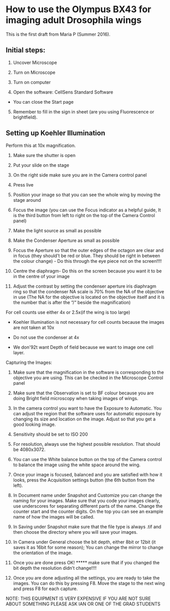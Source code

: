 # How to use the Olympus BX43 for imaging adult Drosophila wings

This is the first draft from Maria P (Summer 2016).

## Initial steps:

1. Uncover Microscope

2. Turn on Microscope

3. Turn on computer

4. Open the software: CellSens Standard Software

- You can close the Start page

5. Remember to fill in the sign in sheet (are you using Fluorescence or brightfield).



## Setting up Koehler Illumination

Perform this at 10x magnification.

1. Make sure the shutter is open

2. Put your slide on the stage

3. On the right side make sure you are in the Camera control panel

4. Press live

5. Position your image so that you can see the whole wing by moving the stage around 

3. Focus the image (you can use the Focus indicator as a helpful guide, It is the third button from left to right on the top of the Camera Control panel)

4. Make the light source as small as possible

5. Make the Condenser Aperture as small as possible

6. Focus the Aperture so that the outer edges of the octagon are clear and in focus (they should’t be red or blue. They should be right in between the colour change) - Do this through the eye piece not on the screen!!!!

7. Centre the diaphragm- Do this on the screen because you want it to be in the centre of your image

8. Adjust the contrast by setting the condenser aperture iris diaphragm ring so that the condenser NA scale is 70% from the NA of the objective in use (The NA for the objective is located on the objective itself and it is the number that is after the “/“ beside the magnification)



For cell counts use either 4x or 2.5x(if the wing is too large)

- Koehler Illumination is not necessary for cell counts because the images are not taken at 10x

- Do not use the condenser at 4x

- We don\'92t want Depth of field because we want to image one cell layer.



Capturing the Images:

1. Make sure that the magnification in the software is corresponding to the objective you are using. This can be checked in the Microscope Control panel

2. Make sure that the Observation is set to BF colour because you are doing Bright field microscopy when taking images of wings.

3. In the camera control you want to have the Exposure to Automatic. You can adjust the region that the software uses for automatic exposure by changing its size and location on the image. Adjust so that you get a good looking image.

4. Sensitivity should be set to ISO 200

5. For resolution, always use the highest possible resolution. That should be 4080x3072. 

6. You can use the White balance button on the top of the Camera control to balance the image using the white space around the wing. 

7. Once your image is focused, balanced and you are satisfied with how it looks, press the Acquisition settings button (the 6th button from the left). 

8. In Document name under Snapshot and Customize you can change the naming for your images. Make sure that you code your images clearly, use underscores for separating different parts of the name. Change the counter start and the counter digits. On the top you can see an example name of how the images will be called.

9. In Saving under Snapshot make sure that the file type is always .tif and then choose the directory where you will save your images. 

10. In Camera under General choose the bit depth, either 8bit or 12bit (it saves it as 16bit for some reason); You can change the mirror to change the orientation of the image. 

11. Once you are done press OK! ***** make sure that if you changed the bit depth the resolution didn’t change!!!!

12. Once you are done adjusting all the settings, you are ready to take the images. You can do this by pressing F8. Move the stage to the next wing and press F8 for each capture.





NOTE: THIS EQUIPMENT IS VERY EXPENSIVE IF YOU ARE NOT SURE ABOUT SOMETHING PLEASE ASK IAN OR ONE OF THE GRAD STUDENTS

